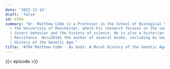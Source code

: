 ```yaml
---
date: '2022-11-14'
draft: 'false'
id: e704
summary: "Dr. Matthew Cobb is a Professor in the School of Biological Sciences at\
  \ the University of Manchester, where his research focuses on the sense of smell,\
  \ insect behavior and the history of science. He is also a historian of the French\
  \ Resistance. He\u2019s the author of several books, including As Gods: A Moral\
  \ History of the Genetic Age."
title: '#704 Matthew Cobb - As Gods: A Moral History of the Genetic Age'
---
```

{{< episode >}}

